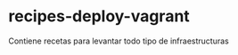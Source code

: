 recipes-deploy-vagrant
======================

Contiene recetas para levantar todo tipo de infraestructuras
